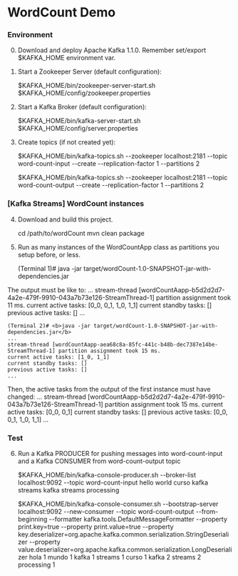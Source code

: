 # WordCount Demo

### Environment

0) Download and deploy Apache Kafka 1.1.0.
   Remember set/export $KAFKA_HOME environment var.

1) Start a Zookeeper Server (default configuration):

    $KAFKA_HOME/bin/zookeeper-server-start.sh $KAFKA_HOME/config/zookeeper.properties

2) Start a Kafka Broker (default configuration):

    $KAFKA_HOME/bin/kafka-server-start.sh $KAFKA_HOME/config/server.properties

3) Create topics (if not created yet):

    $KAFKA_HOME/bin/kafka-topics.sh --zookeeper localhost:2181 --topic word-count-input --create --replication-factor 1 --partitions 2

    $KAFKA_HOME/bin/kafka-topics.sh --zookeeper localhost:2181 --topic word-count-output --create --replication-factor 1 --partitions 2

### [Kafka Streams] WordCount instances

4) Download and build this project.

    cd /path/to/wordCount
    mvn clean package

5) Run as many instances of the WordCountApp class as partitions you setup before, or less.

    (Terminal 1)# java -jar target/wordCount-1.0-SNAPSHOT-jar-with-dependencies.jar

The output must be like to:
    ...
    stream-thread [wordCountAapp-b5d2d2d7-4a2e-479f-9910-043a7b73e126-StreamThread-1] partition assignment took 11 ms.
	current active tasks: [0_0, 0_1, 1_0, 1_1]
	current standby tasks: []
	previous active tasks: []
	...

    (Terminal 2)# <b>java -jar target/wordCount-1.0-SNAPSHOT-jar-with-dependencies.jar</b>
    ...
    stream-thread [wordCountAapp-aea68c8a-85fc-441c-b48b-dec7387e14be-StreamThread-1] partition assignment took 15 ms.
	current active tasks: [1_0, 1_1]
	current standby tasks: []
	previous active tasks: []
	...

Then, the active tasks from the output of the first instance must have changed:
    ...
    stream-thread [wordCountAapp-b5d2d2d7-4a2e-479f-9910-043a7b73e126-StreamThread-1] partition assignment took 15 ms.
	current active tasks: [0_0, 0_1]
	current standby tasks: []
	previous active tasks: [0_0, 0_1, 1_0, 1_1]
	...

### Test

6) Run a Kafka PRODUCER for pushing messages into word-count-input and a Kafka CONSUMER from word-count-output topic

    $KAFKA_HOME/bin/kafka-console-producer.sh --broker-list localhost:9092 --topic word-count-input
    hello world
    curso kafka streams
    kafka streams processing

    $KAFKA_HOME/bin/kafka-console-consumer.sh --bootstrap-server localhost:9092 --new-consumer --topic word-count-output --from-beginning --formatter kafka.tools.DefaultMessageFormatter --property print.key=true --property print.value=true --property key.deserializer=org.apache.kafka.common.serialization.StringDeserializer --property value.deserializer=org.apache.kafka.common.serialization.LongDeserializer
    hola	1
    mundo	1
    kafka	1
    streams	1
    curso	1
    kafka	2
    streams	2
    processing	1